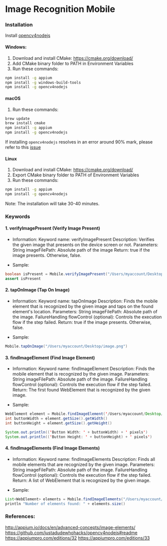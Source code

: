 # Image Recognition Mobile

### Installation
Install [opencv4nodejs](https://www.npmjs.com/package/opencv4nodejs)

#### Windows:
1. Download and install CMake: https://cmake.org/download/
2. Add CMake binary folder to PATH in Environment Variables
3. Run these commands:
```bash
npm install -g appium
npm install -g windows-build-tools 
npm install -g opencv4nodejs
```

#### macOS
1. Run these commands:
```bash
brew update
brew install cmake
npm install -g appium
npm install -g opencv4nodejs
```

If installing `opencv4nodejs` resolves in an error around 90% mark, please refer to this [issue](https://github.com/justadudewhohacks/opencv4nodejs/issues/401)

#### Linux
1. Download and install CMake: https://cmake.org/download/
2. Export CMake binary folder to PATH of Environment Variables
3. Run these commands:
```bash
npm install -g appium
npm install -g opencv4nodejs
```

Note: The installation will take 30-40 minutes.

### Keywords

#### 1. verifyImagePresent (Verify Image Present)
- Information:
Keyword name: verifyImagePresent
Description: Verifies the given image that presents on the device screen or not.
Parameters:
String imageFilePath: Absolute path of the image
Return: true if the image presents. Otherwise, false.

- Sample:
```java
boolean isPresent = Mobile.verifyImagePresent("/Users/myaccount/Desktop/image.png")
assert isPresent
```

#### 2. tapOnImage (Tap On Image)
- Information:
Keyword name: tapOnImage
Description: Finds the mobile element that is recognized by the given image and taps on the found element's location.
Parameters:
String imageFilePath: Absolute path of the image.
FailureHandling flowControl (optional): Controls the execution flow if the step failed.
Return: true if the image presents. Otherwise, false.

- Sample:
```java
Mobile.tapOnImage("/Users/myaccount/Desktop/image.png")
```

#### 3. findImageElement (Find Image Element)
- Information:
Keyword name: findImageElement
Description: Finds the mobile element that is recognized by the given image.
Parameters:
String imageFilePath: Absolute path of the image.
FailureHandling flowControl (optional): Controls the execution flow if the step failed.
Return: The first found WebElement that is recognized by the given image.

- Sample:
```java
WebElement element = Mobile.findImageElement('/Users/myaccount/Desktop/send.png')
int buttonWidth = element.getSize().getWidth()
int buttonHeight = element.getSize().getHeight()

System.out.println(('Button Width: ' + buttonWidth) + ' pixels')
System.out.println(('Button Height: ' + buttonHeight) + ' pixels')
```

#### 4. findImageElements (Find Image Elements)
- Information:
Keyword name: findImageElements
Description: Finds all mobile elements that are recognized by the given image.
Parameters:
String imageFilePath: Absolute path of the image.
FailureHandling flowControl (optional): Controls the execution flow if the step failed.
Return: A list of WebElement that is recognized by the given image.

- Sample:
```java
List<WebElement> elements = Mobile.findImageElements("/Users/myaccount/Desktop/image.png")
println "Number of elements found: " + elements.size()
```

### References:
http://appium.io/docs/en/advanced-concepts/image-elements/
https://github.com/justadudewhohacks/opencv4nodejs#readme
https://appiumpro.com/editions/32
https://appiumpro.com/editions/33
